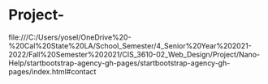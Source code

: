 # Project-
file:///C:/Users/yosel/OneDrive%20-%20Cal%20State%20LA/School_Semester/4_Senior%20Year%202021-2022/Fall%20Semester%202021/CIS_3610-02_Web_Design/Project/Nano-Help/startbootstrap-agency-gh-pages/startbootstrap-agency-gh-pages/index.html#contact
